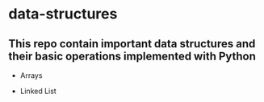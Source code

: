 # data-structures

## This repo contain important data structures and their basic operations implemented with Python

- Arrays

- Linked List
